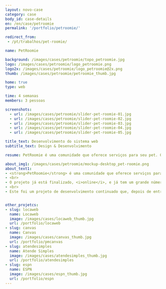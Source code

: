 ```yaml
---
layout: novo-case
category: case
body_id: case-details
en: /en/case/petroomie
permalink: '/portfolio/petroomie/'

redirect_from:
 - /pt/trabalhos/pet-roomie/

name: PetRoomie

background: /images/cases/petroomie/topo_petroomie.jpg
logo: /images/cases/petroomie/logo_petroomie.png
logo2x: /images/cases/petroomie/logo_petroomie@2x.png
thumb: /images/cases/petroomie/petroomie_thumb.jpg

home: true
type: web

time: 4 semanas
members: 3 pessoas

screenshots:
  - url: /images/cases/petroomie/slider-pet-roomie-01.jpg
  - url: /images/cases/petroomie/slider-pet-roomie-02.jpg
  - url: /images/cases/petroomie/slider-pet-roomie-03.jpg
  - url: /images/cases/petroomie/slider-pet-roomie-04.jpg
  - url: /images/cases/petroomie/slider-pet-roomie-05.jpg

title_text: Desenvolvimento do sistema web
subtitle_text: Design & Desenvolvimento

resume: PetRoomie é uma comunidade que oferece serviços para seu pet. Os serviços variam desde hotéis, babás, adestramento, passeio, banho e tosa.

about_img1: /images/cases/petroomie/mockup-desktop_pet-roomie.png
about_text1:
- <strong>PetRoomie</strong> é uma comunidade que oferece serviços para o seu pet. Os serviços variam desde hotéis, babás e adestramento até passeio, banho e tosa.
- <br>
- O projeto já está finalizado, <i>online</i>, e já tem um grande número de usuários.
- <br>
- Este foi um projeto de desenvolvimento continuado que, depois de entregue, contratou também o Help para pequenas atualizações.


other_projetcs:
- slug: locaweb
  name: Locaweb
  image: /images/cases/locaweb_thumb.jpg
  url: /portfolio/locaweb
- slug: canvas
  name: Canvas
  image: /images/cases/canvas_thumb.jpg
  url: /portfolio/pmcanvas
- slug: atendesimples
  name: Atende Simples
  image: /images/cases/atendesimples_thumb.jpg
  url: /portfolio/atendesimples
- slug: espn
  name: ESPN
  image: /images/cases/espn_thumb.jpg
  url: /portfolio/espn
---
```

